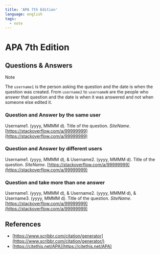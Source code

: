 ```yaml
---
title: 'APA 7th Edition'
language: english
tags:
  - note
---
```


# APA 7th Edition

## Questions & Answers

> [!note]
> The `username1` is the person asking the question and the date is when the question was created. From `username2` to `usernameN` are the people who answer that question and the date is when it was answered and not when someone else edited it.

### Question and Answer by the same user

Username1. (yyyy, MMMM d). Title of the question. _SiteName_. [https://stackoverflow.com/a/99999999](https://stackoverflow.com/a/99999999)

### Question and Answer by different users

Username1. (yyyy, MMMM d), & Username2. (yyyy, MMMM d). Title of the question. _SiteName_. [https://stackoverflow.com/a/99999999](https://stackoverflow.com/a/99999999)

### Question and take more than one answer

Username1. (yyyy, MMMM d), & Username2. (yyyy, MMMM d), & Username3. (yyyy, MMMM d). Title of the question. _SiteName_. [https://stackoverflow.com/a/99999999](https://stackoverflow.com/a/99999999)

## References

- [https://www.scribbr.com/citation/generator](https://www.scribbr.com/citation/generator/)
- [https://citethis.net/APA](https://citethis.net/APA)
